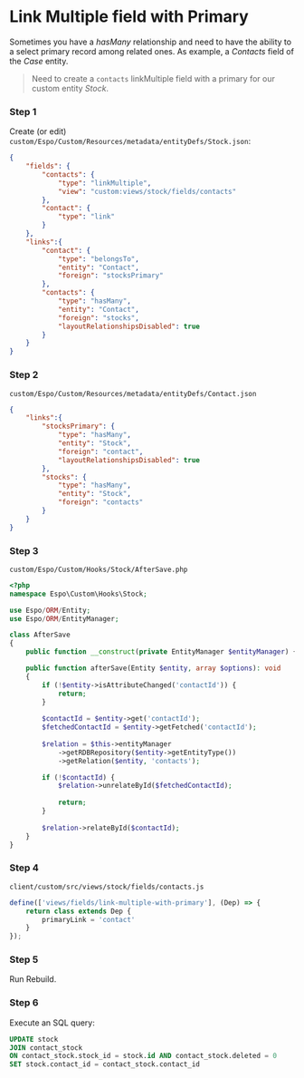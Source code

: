 # Link Multiple field with Primary

Sometimes you have a *hasMany* relationship and need to have the ability to a select primary record among related ones. As example, a *Contacts* field of the *Case* entity.

>Need to create a `contacts` linkMultiple field with a primary for our custom entity *Stock*. 
>

### Step 1

Create (or edit) `custom/Espo/Custom/Resources/metadata/entityDefs/Stock.json`:

```json
{
    "fields": {
        "contacts": {
            "type": "linkMultiple",
            "view": "custom:views/stock/fields/contacts"
        },
        "contact": {
            "type": "link"
        }
    },
    "links":{
        "contact": {
            "type": "belongsTo",
            "entity": "Contact",
            "foreign": "stocksPrimary"
        },
        "contacts": {
            "type": "hasMany",
            "entity": "Contact",
            "foreign": "stocks",
            "layoutRelationshipsDisabled": true
        }
    }
}
```

### Step 2

`custom/Espo/Custom/Resources/metadata/entityDefs/Contact.json`

```json
{
    "links":{
        "stocksPrimary": {
            "type": "hasMany",
            "entity": "Stock",
            "foreign": "contact",
            "layoutRelationshipsDisabled": true
        },
        "stocks": {
            "type": "hasMany",
            "entity": "Stock",
            "foreign": "contacts"
        }
    }
}
```

### Step 3
`custom/Espo/Custom/Hooks/Stock/AfterSave.php`

```php
<?php
namespace Espo\Custom\Hooks\Stock;

use Espo/ORM/Entity;
use Espo/ORM/EntityManager;

class AfterSave
{
    public function __construct(private EntityManager $entityManager) {}

    public function afterSave(Entity $entity, array $options): void
    {            
        if (!$entity->isAttributeChanged('contactId')) {
            return;
        }
        
        $contactId = $entity->get('contactId');
        $fetchedContactId = $entity->getFetched('contactId');
        
        $relation = $this->entityManager
            ->getRDBRepository($entity->getEntityType())
            ->getRelation($entity, 'contacts');

        if (!$contactId) {
            $relation->unrelateById($fetchedContactId);
            
            return;
        }
        
        $relation->relateById($contactId);        
    }
}
```

### Step 4
`client/custom/src/views/stock/fields/contacts.js`

```js
define(['views/fields/link-multiple-with-primary'], (Dep) => {   
    return class extends Dep {
        primaryLink = 'contact'
    }
});
```

### Step 5

Run Rebuild.

### Step 6

Execute an SQL query:

```sql
UPDATE stock
JOIN contact_stock
ON contact_stock.stock_id = stock.id AND contact_stock.deleted = 0
SET stock.contact_id = contact_stock.contact_id
```
